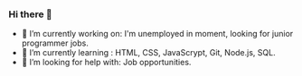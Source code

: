 ### Hi there 👋



- 🔭 I’m currently working on: I'm unemployed in moment, looking for junior programmer jobs.
- 🌱 I’m currently learning : HTML, CSS, JavaScrypt, Git, Node.js, SQL.
- 🤔 I’m looking for help with: Job opportunities.
